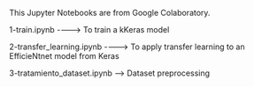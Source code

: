 This Jupyter Notebooks are from Google Colaboratory.

  1-train.ipynb ----> To train a kKeras model
  
  2-transfer_learning.ipynb ----> To apply transfer learning to an EfficieNtnet model from Keras
  
  3-tratamiento_dataset.ipynb --> Dataset preprocessing
